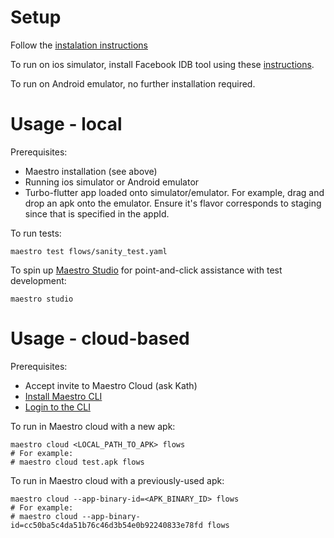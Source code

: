 # Setup

Follow the [instalation instructions](https://maestro.mobile.dev/getting-started/installing-maestro)

To run on ios simulator, install Facebook IDB tool using these [instructions](https://maestro.mobile.dev/getting-started/installing-maestro#connecting-to-your-device).

To run on Android emulator, no further installation required.

# Usage - local

Prerequisites:
- Maestro installation (see above)
- Running ios simulator or Android emulator
- Turbo-flutter app loaded onto simulator/emulator. For example, drag and drop an apk onto the emulator. Ensure it's flavor corresponds to staging since that is specified in the appId.

To run tests:

```
maestro test flows/sanity_test.yaml
```


To spin up [Maestro Studio](https://maestro.mobile.dev/getting-started/maestro-studio) for point-and-click assistance with test development:

```
maestro studio
```

# Usage - cloud-based

Prerequisites:
- Accept invite to Maestro Cloud (ask Kath)
- [Install Maestro CLI](https://cloud.mobile.dev/getting-started/quickstart#id-1.-install-the-maestro-cli)
- [Login to the CLI](https://cloud.mobile.dev/getting-started/quickstart#id-2.-login-to-the-cli)

To run in Maestro cloud with a new apk:

```
maestro cloud <LOCAL_PATH_TO_APK> flows
# For example:
# maestro cloud test.apk flows
```

To run in Maestro cloud with a previously-used apk:

```
maestro cloud --app-binary-id=<APK_BINARY_ID> flows
# For example:
# maestro cloud --app-binary-id=cc50ba5c4da51b76c46d3b54e0b92240833e78fd flows
```
